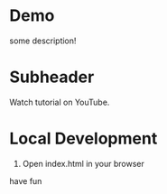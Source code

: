 # Demo

some description!

# Subheader

Watch tutorial on YouTube.

# Local Development

1. Open index.html in your browser

have fun
